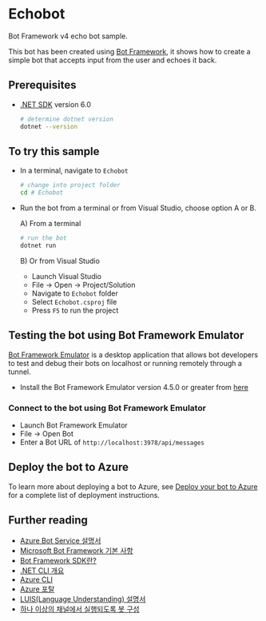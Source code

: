 ﻿# Echobot

Bot Framework v4 echo bot sample.

This bot has been created using [Bot Framework](https://dev.botframework.com), it shows how to create a simple bot that accepts input from the user and echoes it back.

## Prerequisites

- [.NET SDK](https://dotnet.microsoft.com/download) version 6.0

  ```bash
  # determine dotnet version
  dotnet --version
  ```

## To try this sample

- In a terminal, navigate to `Echobot`

    ```bash
    # change into project folder
    cd # Echobot
    ```

- Run the bot from a terminal or from Visual Studio, choose option A or B.

  A) From a terminal

  ```bash
  # run the bot
  dotnet run
  ```

  B) Or from Visual Studio

  - Launch Visual Studio
  - File -> Open -> Project/Solution
  - Navigate to `Echobot` folder
  - Select `Echobot.csproj` file
  - Press `F5` to run the project

## Testing the bot using Bot Framework Emulator

[Bot Framework Emulator](https://github.com/microsoft/botframework-emulator) is a desktop application that allows bot developers to test and debug their bots on localhost or running remotely through a tunnel.

- Install the Bot Framework Emulator version 4.5.0 or greater from [here](https://github.com/Microsoft/BotFramework-Emulator/releases)

### Connect to the bot using Bot Framework Emulator

- Launch Bot Framework Emulator
- File -> Open Bot
- Enter a Bot URL of `http://localhost:3978/api/messages`

## Deploy the bot to Azure

To learn more about deploying a bot to Azure, see [Deploy your bot to Azure](https://aka.ms/azuredeployment) for a complete list of deployment instructions.

## Further reading

- [Azure Bot Service 설명서](https://learn.microsoft.com/ko-kr/azure/bot-service/?view=azure-bot-service-4.0)
- [Microsoft Bot Framework 기본 사항](https://docs.microsoft.com/azure/bot-service/bot-builder-basics?view=azure-bot-service-4.0)
- [Bot Framework SDK란?](https://docs.microsoft.com/azure/bot-service/bot-service-overview-introduction?view=azure-bot-service-4.0)
- [.NET CLI 개요](https://docs.microsoft.com/ko-kr/dotnet/core/tools/?tabs=netcore2x)
- [Azure CLI](https://docs.microsoft.com/cli/azure/?view=azure-cli-latest)
- [Azure 포탈](https://portal.azure.com)
- [LUIS(Language Understanding) 설명서](https://docs.microsoft.com/ko-kr/azure/cognitive-services/luis/)
- [하나 이상의 채널에서 실행되도록 봇 구성](https://docs.microsoft.com/ko-kr/azure/bot-service/bot-concepts?view=azure-bot-service-4.0)
